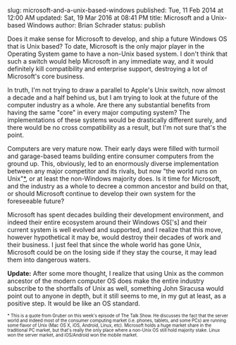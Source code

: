 slug: microsoft-and-a-unix-based-windows
published: Tue, 11 Feb 2014 at 12:00 AM
updated: Sat, 19 Mar 2016 at 08:41 PM
title: Microsoft and a Unix-based Windows
author: Brian Schrader
status: publish

Does it make sense for Microsoft to develop, and ship a future Windows OS that is Unix based? To date, Microsoft is the only major player in the Operating System game to have a non-Unix based system. I don&#39;t think that such a switch would help Microsoft in any immediate way, and it would definitely kill compatibility and enterprise support, destroying a lot of Microsoft&#39;s core business. 

In truth, I&#39;m not trying to draw a parallel to Apple&#39;s Unix switch, now almost a decade and a half behind us, but I am trying to look at the future of the computer industry as a whole. Are there any substantial benefits from having the same &quot;core&quot; in every major computing system? The implementations of these systems would be drastically different surely, and there would be no cross compatibility as a result, but I&#39;m not sure that&#39;s the point. 

Computers are very mature now. Their early days were filled with turmoil and garage-based teams building entire consumer computers from the ground up. This, obviously, led to an enormously diverse implementation between any major competitor and its rivals, but now &quot;the world runs on Unix&quot;<a href='#note'>*</a>, or at least the non-Windows majority does. Is it time for Microsoft, and the industry as a whole to decree a common ancestor and build on that, or should Microsoft continue to develop their own system for the foreseeable future?

Microsoft has spent decades building  their development environment, and indeed their entire ecosystem around their Windows OS[&#39;s] and their current system is well evolved and supported, and I realize that this move, however hypothetical it may be, would destroy their decades of work and their business. I just feel that since the whole world has gone Unix, Microsoft could be on the losing side if they stay the course, it may lead them into dangerous waters.

<b>Update:</b> After some more thought, I realize that using Unix as the common ancestor of the modern computer OS does make the entire industry subscribe to the shortfalls of Unix as well, something John Siracusa would point out to anyone in depth, but it still seems to me, in my gut at least, as a positive step. It would be like an OS standard.

<div><span id='note' style='font-size:70%;'>* This is a quote from Gruber on this week&#39;s episode of The Talk Show. He discusses the fact that the server world and indeed most of the consumer computing market (i.e. phones, tablets, and some PCs) are running some flavor of Unix (Mac OS X, iOS, Android, Linux, etc). Microsoft holds a huge market share in the traditional PC market, but that&#39;s really the only place where a non-Unix OS still hold majority stake. Linux won the server market, and iOS/Android won the mobile market. </span></div>